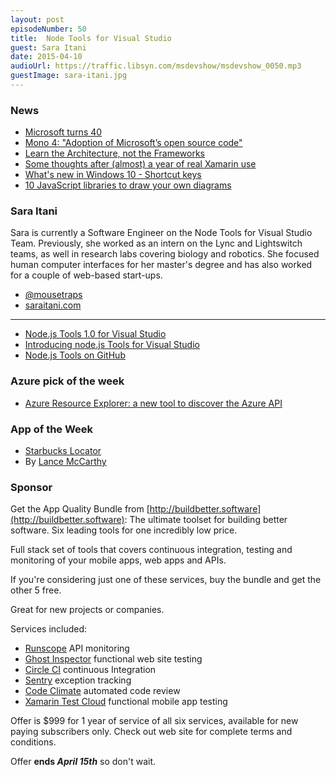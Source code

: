 ```yaml
---
layout: post
episodeNumber: 50
title: 	Node Tools for Visual Studio
guest: Sara Itani
date: 2015-04-10
audioUrl: https://traffic.libsyn.com/msdevshow/msdevshow_0050.mp3
guestImage: sara-itani.jpg
---
```


### News

 - [Microsoft turns 40](http://www.zdnet.com/article/as-it-turns-40-microsoft-still-has-some-surprises-left/)
 - [Mono 4: "Adoption of Microsoft’s open source code"](http://www.mono-project.com/docs/about-mono/releases/4.0.0/)
 - [Learn the Architecture, not the Frameworks](http://kukuruku.co/hub/programming/do-not-learn-frameworks-learn-the-architecture)
 - [Some thoughts after (almost) a year of real Xamarin use](http://www.estaun.net/blog/some-thoughts-after-almost-a-year-of-real-xamarin-use/)
 - [What's new in Windows 10 - Shortcut keys](http://compiledexperience.com/blog/posts/windows-10-keyaccelerators)
 - [10 JavaScript libraries to draw your own diagrams](http://modeling-languages.com/javascript-drawing-libraries-diagrams/)

### Sara Itani

Sara is currently a Software Engineer on the Node Tools for Visual Studio Team. Previously, she worked as an intern on the Lync and Lightswitch teams, as well in research labs covering biology and robotics. She focused human computer interfaces for her master's degree and has also worked for a couple of web-based start-ups.

 - [@mousetraps](https://twitter.com/mousetraps)
 - [saraitani.com](http://saraitani.com/)

-----------------------

 - [Node.js Tools 1.0 for Visual Studio](http://blogs.msdn.com/b/visualstudio/archive/2015/03/25/node-js-tools-1-0-for-visual-studio.aspx)
 - [Introducing node.js Tools for Visual Studio](http://www.hanselman.com/blog/IntroducingNodejsToolsForVisualStudio.aspx)
 - [Node.js Tools on GitHub](https://github.com/Microsoft/nodejstools)

### Azure pick of the week

 - [Azure Resource Explorer: a new tool to discover the Azure API](http://azure.microsoft.com/blog/2015/04/02/azure-resource-explorer-a-new-tool-to-discover-the-azure-api/)

### App of the Week

 - [Starbucks Locator](http://www.windowsphone.com/s?appid=184a19d5-af23-488d-bce3-6dc0a9b3f17e)
  - By [Lance McCarthy](https://twitter.com/lancewmccarthy)


### Sponsor

Get the App Quality Bundle from [http://buildbetter.software](http://buildbetter.software): The ultimate toolset for building better software. Six leading tools for one incredibly low price.

Full stack set of tools that covers continuous integration, testing and monitoring of your mobile apps, web apps and APIs.

If you're considering just one of these services, buy the bundle and get the other 5 free.

Great for new projects or companies.

Services included:

 - [Runscope](https://www.runscope.com/) API monitoring
 - [Ghost Inspector](https://ghostinspector.com/) functional web site testing
 - [Circle CI](https://circleci.com/) continuous Integration
 - [Sentry](https://getsentry.com/welcome/) exception tracking
 - [Code Climate](https://codeclimate.com/) automated code review
 - [Xamarin Test Cloud](http://xamarin.com/test-cloud) functional mobile app testing

Offer is $999 for 1 year of service of all six services, available for new paying subscribers only. Check out web site for complete terms and conditions.

Offer **ends _April 15th_** so don't wait.
